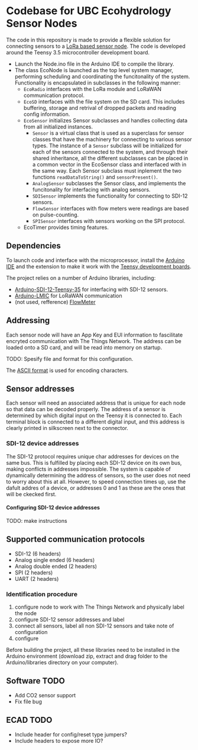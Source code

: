 # Codebase for UBC Ecohydrology Sensor Nodes

The code in this repository is made to provide a flexible solution for connecting sensors to a [LoRa based sensor node](https://github.com/UBCecohydro/AgWaterMon_CAD). The code is developed around the Teensy 3.5 microcontroller development board.

- Launch the Node.ino file in the Arduino IDE to compile the library.
- The class EcoNode is launched as the top level system manager, performing scheduling and coordinating the funcitonality of the system. Functionality is encapsulated in subclasses in the following manner:
    - `EcoRadio` interfaces with the LoRa module and LoRaWAN communication protocol.
    - `EcoSD` interfaces with the file system on the SD card. This includes buffering, storage and retrival of dropped packets and reading config information.
    - `EcoSensor` initializes Sensor subclasses and handles collecting data from all initialized instances.
        - `Sensor` is a virtual class that is used as a superclass for sensor classes that have the machinery for connecting to various sensor types. The instance of a `Sensor` subclass will be initialized for each of the sensors connected to the system, and through their shared inheritance, all the different subclasses can be placed in a common vector in the EcoSensor class and interfaced with in the same way. Each Sensor subclass must inplement the two functions `readDataToString()` and `sensorPresent()`.
        - `AnalogSensor` subclasses the Sensor class, and implements the funcitonality for interfacing with analog sensors.
        - `SDISensor` implements the functionality for connecting to SDI-12 sensors.
        - `FlowSensor` interfaces with flow meters were readings are based on pulse-counting.
        - `SPISensor` interfaces with sensors working on the SPI protocol.
    - EcoTimer provides timing features.

## Dependencies
To launch code and interface with the microprocessor, install the [Arduino IDE](https://www.arduino.cc/en/Main/Software) and the extension to make it work with the [Teensy development boards](https://www.pjrc.com/teensy/loader.html).

The project relies on a number of Arduino libraries, including:
- [Arduino-SDI-12-Teensy-35](https://github.com/MacKals/Arduino-SDI-12-Teensy-35) for interfacing with SDI-12 sensors.
- [Arduino-LMIC](https://github.com/mcci-catena/arduino-lmic) for LoRaWAN communication
- (not used, refference) [FlowMeter](https://github.com/sekdiy/FlowMeter)


## Addressing
Each sensor node will have an App Key and EUI information to fascilitate encryted communication with The Things Network. The address can be loaded onto a SD card, and will be read into memory on startup.

TODO: Spesify file and format for this configuration.

The [ASCII format](https://www.arduino.cc/en/Reference/ASCIIchart) is used for encoding characters.


## Sensor addresses
Each sensor will need an associated address that is unique for each node so that data can be decoded properly. The address of a sensor is determined by which digital input on the Teensy it is connected to. Each terminal block is connected to a different digital input, and this address is clearly printed in silkscreen next to the connector.

### SDI-12 device addresses

The SDI-12 protocol requires unique char addresses for devices on the same bus. This is fulfilled by placing each SDI-12 device on its own bus, making conflicts in addresses impossible. The system is capable of dynamically determining the address of sensors, so the user does not need to worry about this at all. However, to speed connection times up, use the dafult addres of a device, or addresses 0 and 1 as these are the ones that will be ckecked first.

#### Configuring SDI-12 device addresses
TODO: make instructions

## Supported communication protocols
- SDI-12 (6 headers)
- Analog single ended (6 headers)
- Analog double ended (2 headers)
- SPI (2 headers)
- UART (2 headers)

### Identification procedure
1. configure node to work with The Things Network and physically label the node
2. configure SDI-12 sensor addresses and label
3. connect all sensors, label all non SDI-12 sensors and take note of configuration
4. configure


Before building the project, all these libraries need to be installed in the Arduino environment (download zip, extract and drag folder to the Arduino/libraries directory on your computer).

## Software TODO
- Add CO2 sensor support
- Fix file bug

## ECAD TODO
- Include header for config/reset type jumpers?
- Include headers to expose more IO?
